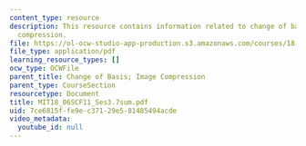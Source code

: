 ```yaml
---
content_type: resource
description: This resource contains information related to change of basis; image
  compression.
file: https://ol-ocw-studio-app-production.s3.amazonaws.com/courses/18-06sc-linear-algebra-fall-2011/7ce6815ffe9ec37129e581485494acde_MIT18_06SCF11_Ses3.7sum.pdf
file_type: application/pdf
learning_resource_types: []
ocw_type: OCWFile
parent_title: Change of Basis; Image Compression
parent_type: CourseSection
resourcetype: Document
title: MIT18_06SCF11_Ses3.7sum.pdf
uid: 7ce6815f-fe9e-c371-29e5-81485494acde
video_metadata:
  youtube_id: null
---
```

